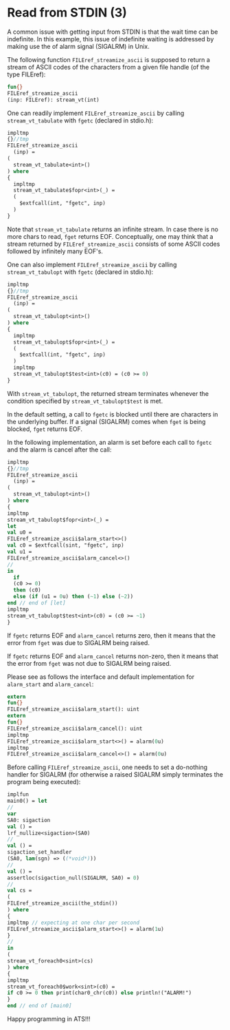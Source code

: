 # Read from STDIN (3)

A common issue with getting input from STDIN is that the wait time
can be indefinite. In this example, this issue of indefinite waiting
is addressed by making use the of alarm signal (SIGALRM) in Unix.

The following function `FILEref_streamize_ascii` is supposed to return
a stream of ASCII codes of the characters from a given file handle (of
the type FILEref):
  
```ats
fun{}
FILEref_streamize_ascii
(inp: FILEref): stream_vt(int)
```

One can readily
implement `FILEref_streamize_ascii` by calling
`stream_vt_tabulate` with `fgetc` (declared in stdio.h):


```ats
impltmp
{}//tmp
FILEref_streamize_ascii
  (inp) =
(
  stream_vt_tabulate<int>()
) where
{
  impltmp
  stream_vt_tabulate$fopr<int>(_) =
  (
    $extfcall(int, "fgetc", inp)
  )
}

```

Note that `stream_vt_tabulate` returns an infinite stream.  In case
there is no more chars to read, `fget` returns EOF.  Conceptually, one
may think that a stream returned by `FILEref_streamize_ascii` consists
of some ASCII codes followed by infinitely many EOF's.

One can also
implement `FILEref_streamize_ascii` by calling
`stream_vt_tabulopt` with `fgetc` (declared in stdio.h):

```ats
impltmp
{}//tmp
FILEref_streamize_ascii
  (inp) =
(
  stream_vt_tabulopt<int>()
) where
{
  impltmp
  stream_vt_tabulopt$fopr<int>(_) =
  (
    $extfcall(int, "fgetc", inp)
  )
  impltmp
  stream_vt_tabulopt$test<int>(c0) = (c0 >= 0)
}
```

With `stream_vt_tabulopt`, the returned stream terminates
whenever the condition specified by `stream_vt_tabulopt$test`
is met.

In the default setting, a call to `fgetc` is blocked
until there are characters in the underlying buffer. If a signal
(SIGALRM) comes when `fget` is being blocked, `fget` returns EOF.

In the following implementation, an alarm is set before
each call to `fgetc` and the alarm is cancel after the call:
  
```ats
impltmp
{}//tmp
FILEref_streamize_ascii
  (inp) =
(
  stream_vt_tabulopt<int>()
) where
{
impltmp
stream_vt_tabulopt$fopr<int>(_) =
let
val u0 =
FILEref_streamize_ascii$alarm_start<>()
val c0 = $extfcall(sint, "fgetc", inp)
val u1 =
FILEref_streamize_ascii$alarm_cancel<>()
//
in
  if
  (c0 >= 0)
  then (c0)
  else (if (u1 = 0u) then (~1) else (~2))
end // end of [let]
impltmp
stream_vt_tabulopt$test<int>(c0) = (c0 >= ~1)
}
```

If `fgetc` returns EOF and `alarm_cancel` returns zero,
then it means that the error from `fget` was due to SIGALRM
being raised.

If `fgetc` returns EOF and `alarm_cancel` returns non-zero,
then it means that the error from `fget` was not due to SIGALRM
being raised.

Please see as follows the interface and default implementation for
`alarm_start` and `alarm_cancel`:

```ats
extern
fun{}
FILEref_streamize_ascii$alarm_start(): uint
extern
fun{}
FILEref_streamize_ascii$alarm_cancel(): uint
impltmp
FILEref_streamize_ascii$alarm_start<>() = alarm(0u)
impltmp
FILEref_streamize_ascii$alarm_cancel<>() = alarm(0u)
```

Before calling
`FILEref_streamize_ascii`, one needs to set a do-nothing
handler for SIGALRM (for otherwise a raised SIGALRM simply
terminates the program being executed):


```ats
implfun
main0() = let
//
var
SA0: sigaction
val () =
lrf_nullize<sigaction>(SA0)
//
val () =
sigaction_set_handler
(SA0, lam(sgn) => ((*void*)))
//
val () =
assertloc(sigaction_null(SIGALRM, SA0) = 0)
//
val cs =
(
FILEref_streamize_ascii(the_stdin())
) where
{
impltmp // expecting at one char per second
FILEref_streamize_ascii$alarm_start<>() = alarm(1u)
}
//
in
(
stream_vt_foreach0<sint>(cs)
) where
{
impltmp
stream_vt_foreach0$work<sint>(c0) =
if c0 >= 0 then print(char0_chr(c0)) else println!("ALARM!")
}
end // end of [main0]
```

Happy programming in ATS!!!
